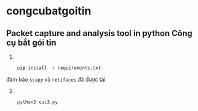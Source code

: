 # congcubatgoitin
Packet capture and analysis tool in python
Công cụ bắt gói tin 
----------------------------

1.
```bash
    pip install -r requirements.txt
```
đảm bảo `scapy` và `netifaces` đã được tải

2.
```bash
    python3 cuc3.py
```
